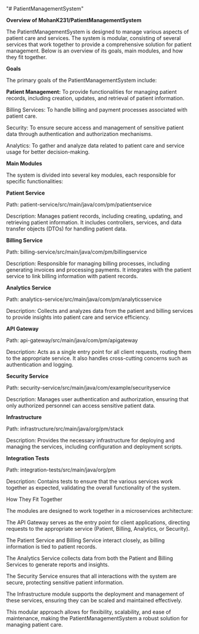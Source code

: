 "# PatientManagementSystem"

**Overview of MohanK231/PatientManagementSystem**

The PatientManagementSystem is designed to manage various aspects of patient care and services. The system is modular, consisting of several services that work together to provide a comprehensive solution for patient management. Below is an overview of its goals, main modules, and how they fit together.



**Goals**

The primary goals of the PatientManagementSystem include:



**Patient Management:** To provide functionalities for managing patient records, including creation, updates, and retrieval of patient information.

Billing Services: To handle billing and payment processes associated with patient care.

Security: To ensure secure access and management of sensitive patient data through authentication and authorization mechanisms.

Analytics: To gather and analyze data related to patient care and service usage for better decision-making.

**Main Modules**

The system is divided into several key modules, each responsible for specific functionalities:



**Patient Service**



Path: patient-service/src/main/java/com/pm/patientservice

Description: Manages patient records, including creating, updating, and retrieving patient information. It includes controllers, services, and data transfer objects (DTOs) for handling patient data.



**Billing Service**



Path: billing-service/src/main/java/com/pm/billingservice

Description: Responsible for managing billing processes, including generating invoices and processing payments. It integrates with the patient service to link billing information with patient records.



**Analytics Service**



Path: analytics-service/src/main/java/com/pm/analyticsservice

Description: Collects and analyzes data from the patient and billing services to provide insights into patient care and service efficiency.



**API Gateway**



Path: api-gateway/src/main/java/com/pm/apigateway

Description: Acts as a single entry point for all client requests, routing them to the appropriate service. It also handles cross-cutting concerns such as authentication and logging.



**Security Service**



Path: security-service/src/main/java/com/example/securityservice

Description: Manages user authentication and authorization, ensuring that only authorized personnel can access sensitive patient data.



**Infrastructure**



Path: infrastructure/src/main/java/org/pm/stack

Description: Provides the necessary infrastructure for deploying and managing the services, including configuration and deployment scripts.



**Integration Tests**



Path: integration-tests/src/main/java/org/pm

Description: Contains tests to ensure that the various services work together as expected, validating the overall functionality of the system.

How They Fit Together

The modules are designed to work together in a microservices architecture:



The API Gateway serves as the entry point for client applications, directing requests to the appropriate service (Patient, Billing, Analytics, or Security).

The Patient Service and Billing Service interact closely, as billing information is tied to patient records.

The Analytics Service collects data from both the Patient and Billing Services to generate reports and insights.

The Security Service ensures that all interactions with the system are secure, protecting sensitive patient information.

The Infrastructure module supports the deployment and management of these services, ensuring they can be scaled and maintained effectively.

This modular approach allows for flexibility, scalability, and ease of maintenance, making the PatientManagementSystem a robust solution for managing patient care.

